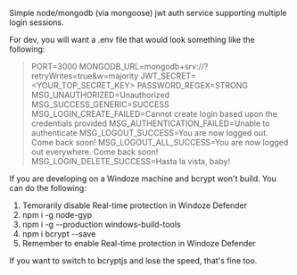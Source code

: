Simple node/mongodb (via mongoose) jwt auth service supporting multiple login sessions.

For dev, you will want a .env file that would look something like the following:
> PORT=3000
> MONGODB_URL=mongodb+srv://<MYMONGOURL>?retryWrites=true&w=majority
> JWT_SECRET=<YOUR_TOP_SECRET_KEY>
> PASSWORD_REGEX=STRONG
> MSG_UNAUTHORIZED=Unauthorized
> MSG_SUCCESS_GENERIC=SUCCESS
> MSG_LOGIN_CREATE_FAILED=Cannot create login based upon the credentials provided
> MSG_AUTHENTICATION_FAILED=Unable to authenticate
> MSG_LOGOUT_SUCCESS=You are now logged out. Come back soon!
> MSG_LOGOUT_ALL_SUCCESS=You are now logged out everywhere. Come back soon!
> MSG_LOGIN_DELETE_SUCCESS=Hasta la vista, baby!


If you are developing on a Windoze machine and bcrypt won't build. You can do the following:
1. Temorarily disable Real-time protection in Windoze Defender
2. npm i -g node-gyp
3. npm i -g --production windows-build-tools
4. npm i bcrypt --save
5. Remember to enable Real-time protection in Windoze Defender

If you want to switch to bcryptjs and lose the speed, that's fine too.